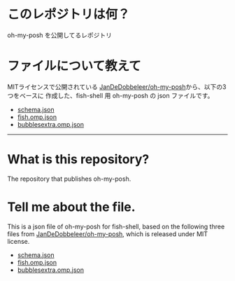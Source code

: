 # このレポジトリは何？
oh-my-posh を公開してるレポジトリ

# ファイルについて教えて
MITライセンスで公開されている [JanDeDobbeleer/oh-my-posh](https://github.com/JanDeDobbeleer/oh-my-posh)から、以下の3 つをベースに 作成した、fish-shell 用 oh-my-posh の json ファイルです。
- [schema.json](https://github.com/JanDeDobbeleer/oh-my-posh/blob/main/themes/schema.json)
- [fish.omp.json](https://github.com/JanDeDobbeleer/oh-my-posh/blob/main/themes/fish.omp.json)
- [bubblesextra.omp.json](https://github.com/JanDeDobbeleer/oh-my-posh/blob/main/themes/bubblesextra.omp.json)
---

# What is this repository?
The repository that publishes oh-my-posh.

# Tell me about the file.
This is a json file of oh-my-posh for fish-shell, based on the following three files from [JanDeDobbeleer/oh-my-posh](https://github.com/JanDeDobbeleer/oh-my-posh), which is released under MIT license.
- [schema.json](https://github.com/JanDeDobbeleer/oh-my-posh/blob/main/themes/schema.json)
- [fish.omp.json](https://github.com/JanDeDobbeleer/oh-my-posh/blob/main/themes/fish.omp.json)
- [bubblesextra.omp.json](https://github.com/JanDeDobbeleer/oh-my-posh/blob/main/themes/bubblesextra.omp.json)
